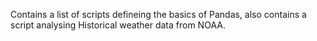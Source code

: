 Contains a list of scripts defineing the basics of Pandas, also contains a script analysing Historical weather data from NOAA.

